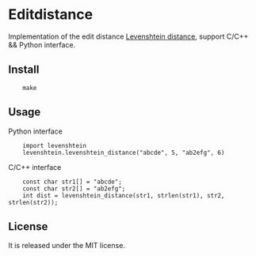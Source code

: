 # Editdistance

Implementation of the edit distance [Levenshtein distance](http://en.wikipedia.org/wiki/Levenshtein_distance),  support C/C++ && Python interface.

## Install
```
    make
```

## Usage

Python interface
```
    import levenshtein
    levenshtein.levenshtein_distance("abcde", 5, "ab2efg", 6)
```

C/C++ interface
```
    const char str1[] = "abcde";
    const char str2[] = "ab2efg";
    int dist = levenshtein_distance(str1, strlen(str1), str2, strlen(str2));
```

## License

It is released under the MIT license.
